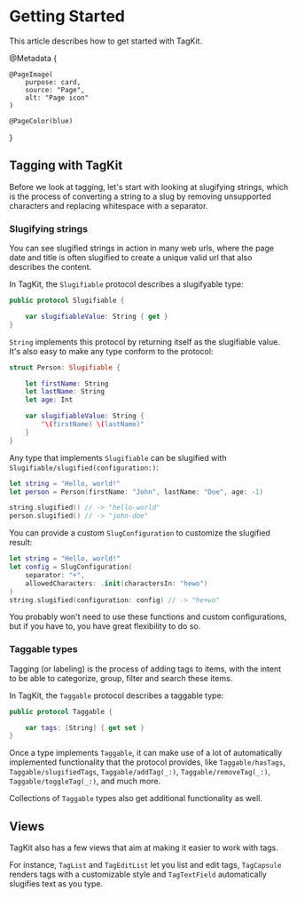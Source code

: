 #  Getting Started

This article describes how to get started with TagKit.

@Metadata {

    @PageImage(
        purpose: card,
        source: "Page",
        alt: "Page icon"
    )

    @PageColor(blue)
}



## Tagging with TagKit

Before we look at tagging, let's start with looking at slugifying strings, which is the process of converting a string to a slug by removing unsupported characters and replacing whitespace with a separator.


### Slugifying strings

You can see slugified strings in action in many web urls, where the page date and title is often slugified to create a unique valid url that also describes the content. 

In TagKit, the ``Slugifiable`` protocol describes a slugifyable type:

```swift
public protocol Slugifiable {

    var slugifiableValue: String { get }
}
```

`String` implements this protocol by returning itself as the slugifiable value. It's also easy to make any type conform to the protocol:

```swift
struct Person: Slugifiable {

    let firstName: String
    let lastName: String
    let age: Int

    var slugifiableValue: String { 
        "\(firstName) \(lastName)" 
    }
}
```

Any type that implements ``Slugifiable`` can be slugified with ``Slugifiable/slugified(configuration:)``:

```swift
let string = "Hello, world!"
let person = Person(firstName: "John", lastName: "Doe", age: -1)

string.slugified() // -> "hello-world"
person.slugified() // -> "john-doe"
```

You can provide a custom ``SlugConfiguration`` to customize the slugified result:

```swift
let string = "Hello, world!"
let config = SlugConfiguration(
    separator: "+",
    allowedCharacters: .init(charactersIn: "hewo")
)
string.slugified(configuration: config) // -> "he+wo"
```

You probably won't need to use these functions and custom configurations, but if you have to, you have great flexibility to do so.


### Taggable types

Tagging (or labeling) is the process of adding tags to items, with the intent to be able to categorize, group, filter and search these items.

In TagKit, the ``Taggable`` protocol describes a taggable type:

```swift
public protocol Taggable {

    var tags: [String] { get set }
}
```

Once a type implements ``Taggable``, it can make use of a lot of automatically implemented functionality that the protocol provides, like ``Taggable/hasTags``, ``Taggable/slugifiedTags``, ``Taggable/addTag(_:)``, ``Taggable/removeTag(_:)``, ``Taggable/toggleTag(_:)``, and much more. 

Collections of ``Taggable`` types also get additional functionality as well.


## Views

TagKit also has a few views that aim at making it easier to work with tags. 

For instance, ``TagList`` and ``TagEditList`` let you list and edit tags, ``TagCapsule`` renders tags with a customizable style and ``TagTextField`` automatically slugifies text as you type.
